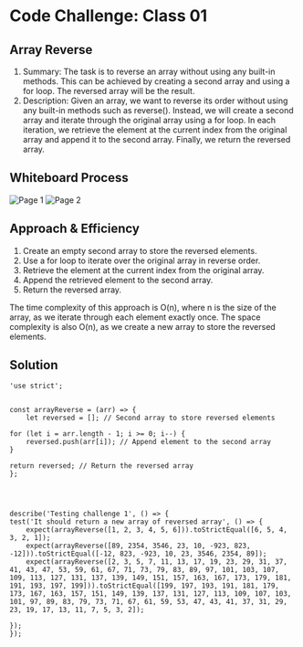# Code Challenge: Class 01
## Array Reverse

1.   Summary:
                The task is to reverse an array without using any built-in methods. This can be achieved by creating a second array and using a for loop. The reversed array will be the result.
2. Description:
                Given an array, we want to reverse its order without using any built-in methods such as reverse(). Instead, we will create a second array and iterate through the original array using a for loop. In each iteration, we retrieve the element at the current index from the original array and append it to the second array. Finally, we return the reversed array.

## Whiteboard Process
![Page 1](https://i.ibb.co/GnB233s/Slide1.jpg)
![Page 2](https://i.ibb.co/L816SLC/Slide2.jpg)

## Approach & Efficiency
 1. Create an empty second array to store the reversed elements.
2. Use a for loop to iterate over the original array in reverse order.
3. Retrieve the element at the current index from the original array.
4. Append the retrieved element to the second array.
 5. Return the reversed array.

 The time complexity of this approach is O(n), where n is the size of the array, as we iterate through each element exactly once. The space complexity is also O(n), as we create a new array to store the reversed elements.

## Solution
    'use strict';


    const arrayReverse = (arr) => {
        let reversed = []; // Second array to store reversed elements

    for (let i = arr.length - 1; i >= 0; i--) {
        reversed.push(arr[i]); // Append element to the second array
    }

    return reversed; // Return the reversed array
    };




    describe('Testing challenge 1', () => {
    test('It should return a new array of reversed array', () => {
        expect(arrayReverse([1, 2, 3, 4, 5, 6])).toStrictEqual([6, 5, 4, 3, 2, 1]);
        expect(arrayReverse([89, 2354, 3546, 23, 10, -923, 823, -12])).toStrictEqual([-12, 823, -923, 10, 23, 3546, 2354, 89]);
        expect(arrayReverse([2, 3, 5, 7, 11, 13, 17, 19, 23, 29, 31, 37, 41, 43, 47, 53, 59, 61, 67, 71, 73, 79, 83, 89, 97, 101, 103, 107, 109, 113, 127, 131, 137, 139, 149, 151, 157, 163, 167, 173, 179, 181, 191, 193, 197, 199])).toStrictEqual([199, 197, 193, 191, 181, 179, 173, 167, 163, 157, 151, 149, 139, 137, 131, 127, 113, 109, 107, 103, 101, 97, 89, 83, 79, 73, 71, 67, 61, 59, 53, 47, 43, 41, 37, 31, 29, 23, 19, 17, 13, 11, 7, 5, 3, 2]);

    });
    });


